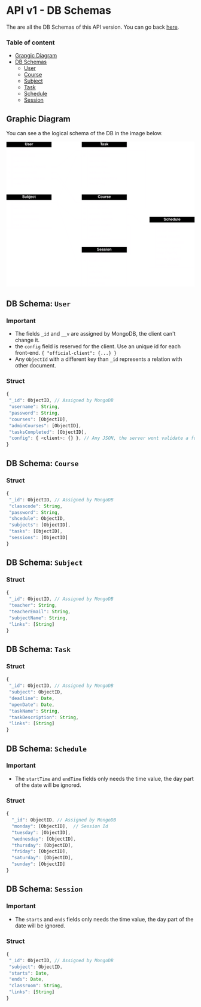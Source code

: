 # API v1 - DB Schemas

The are all the DB Schemas of this API version. You can go back [here](../README.md).

### Table of content

- [Grapgic Diagram](#grapgic-diagram)
- [DB Schemas](#db-schema-user)
  - [User](#db-schema-user)
  - [Course](#db-schema-course)
  - [Subject](#db-schema-subject)
  - [Task](#db-schema-task)
  - [Schedule](#db-schema-schedule)
  - [Session](#db-schema-session)



## Graphic Diagram

You can see a the logical schema of the DB in the image below. 

![Diagram](./APIv1%20DB%20-%20Logical%20Schema.png)



## DB Schema: `User`

### Important

- The fields `_id` and `__v` are assigned by MongoDB, the client can't change it.
- the `config` field is reserved for the client. Use an unique id for each front-end. `{ "official-client": {...} }`
- Any `ObjectId` with a different key than `_id` represents a relation with other document.

### Struct

```javascript
{
 "_id": ObjectID, // Assigned by MongoDB
 "username": String,
 "password": String,
 "courses": [ObjectID],
 "adminCourses": [ObjectID],
 "tasksCompleted": [ObjectID],
 "config": { <client>: {} }, // Any JSON, the server wont validate a format, you can put anything you need.
}
```




## DB Schema: `Course`

### Struct

```javascript
{
 "_id": ObjectID, // Assigned by MongoDB
 "classcode": String,
 "password": String,
 "shcedule": ObjectID,
 "subjects": [ObjectID],
 "tasks": [ObjectID],
 "sessions": [ObjectID]
}
```



## DB Schema: `Subject`

### Struct

```javascript
{
 "_id": ObjectID, // Assigned by MongoDB
 "teacher": String,
 "teacherEmail": String,
 "subjectName": String,
 "links": [String]
}
```



## DB Schema: `Task`

### Struct

```javascript
{
 "_id": ObjectID, // Assigned by MongoDB
 "subject": ObjectID,
 "deadline": Date,
 "openDate": Date,
 "taskName": String,
 "taskDescription": String,
 "links": [String]
}
```



## DB Schema: `Schedule`

### Important

- The `startTime` and `endTime` fields only needs the time value, the day part of the date will be ignored.

### Struct

```javascript
{
  "_id": ObjectID, // Assigned by MongoDB
  "monday": [ObjectID],  // Session Id
  "tuesday": [ObjectID],
  "wednesday": [ObjectID],
  "thursday": [ObjectID],
  "friday": [ObjectID],
  "saturday": [ObjectID],
  "sunday": [ObjectID]
}
```



## DB Schema: `Session`

### Important

- The `starts` and `ends` fields only needs the time value, the day part of the date will be ignored.

### Struct

```javascript
{
 "_id": ObjectID, // Assigned by MongoDB
 "subject": ObjectID,
 "starts": Date,
 "ends": Date,
 "classroom": String,
 "links": [String]
}
```